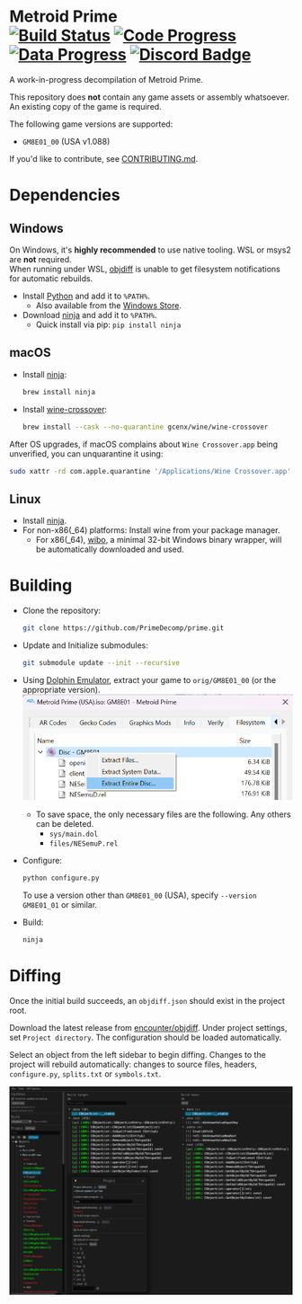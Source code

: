 Metroid Prime  
[![Build Status]][actions] [![Code Progress]][progress] [![Data Progress]][progress] [![Discord Badge]][discord]
=============

[Build Status]: https://github.com/PrimeDecomp/prime/actions/workflows/build.yml/badge.svg
[actions]: https://github.com/PrimeDecomp/prime/actions/workflows/build.yml
[Code Progress]: https://decomp.dev/PrimeDecomp/prime.svg?mode=shield&measure=code&label=Code
[Data Progress]: https://decomp.dev/PrimeDecomp/prime.svg?mode=shield&measure=data&label=Data
[progress]: https://decomp.dev/PrimeDecomp/prime
[Discord Badge]: https://img.shields.io/discord/727908905392275526?color=%237289DA&logo=discord&logoColor=%23FFFFFF
[discord]: https://discord.gg/hKx3FJJgrV

A work-in-progress decompilation of Metroid Prime.

This repository does **not** contain any game assets or assembly whatsoever. An existing copy of the game is required.

The following game versions are supported:

- `GM8E01_00` (USA v1.088)
<!--
- `GM8E01_01` (USA v1.093)
- `GM8E01_48` (KOR v1.097)
-->

If you'd like to contribute, see [CONTRIBUTING.md](CONTRIBUTING.md).

Dependencies
============

Windows
--------

On Windows, it's **highly recommended** to use native tooling. WSL or msys2 are **not** required.  
When running under WSL, [objdiff](#diffing) is unable to get filesystem notifications for automatic rebuilds.

- Install [Python](https://www.python.org/downloads/) and add it to `%PATH%`.
  - Also available from the [Windows Store](https://apps.microsoft.com/store/detail/python-311/9NRWMJP3717K).
- Download [ninja](https://github.com/ninja-build/ninja/releases) and add it to `%PATH%`.
  - Quick install via pip: `pip install ninja`

macOS
------

- Install [ninja](https://github.com/ninja-build/ninja/wiki/Pre-built-Ninja-packages):

  ```sh
  brew install ninja
  ```

- Install [wine-crossover](https://github.com/Gcenx/homebrew-wine):

  ```sh
  brew install --cask --no-quarantine gcenx/wine/wine-crossover
  ```

After OS upgrades, if macOS complains about `Wine Crossover.app` being unverified, you can unquarantine it using:

```sh
sudo xattr -rd com.apple.quarantine '/Applications/Wine Crossover.app'
```

Linux
------

- Install [ninja](https://github.com/ninja-build/ninja/wiki/Pre-built-Ninja-packages).
- For non-x86(_64) platforms: Install wine from your package manager.
  - For x86(_64), [wibo](https://github.com/decompals/wibo), a minimal 32-bit Windows binary wrapper, will be automatically downloaded and used.

Building
========

- Clone the repository:

  ```sh
  git clone https://github.com/PrimeDecomp/prime.git
  ```

- Update and Initialize submodules:

  ```sh
  git submodule update --init --recursive
  ```

- Using [Dolphin Emulator](https://dolphin-emu.org/), extract your game to `orig/GM8E01_00` (or the appropriate version).  
![](assets/dolphin-extract.png)
  - To save space, the only necessary files are the following. Any others can be deleted.
    - `sys/main.dol`
    - `files/NESemuP.rel`
- Configure:

  ```sh
  python configure.py
  ```

  To use a version other than `GM8E01_00` (USA), specify `--version GM8E01_01` or similar.
- Build:

  ```sh
  ninja
  ```

Diffing
=======

Once the initial build succeeds, an `objdiff.json` should exist in the project root.

Download the latest release from [encounter/objdiff](https://github.com/encounter/objdiff). Under project settings, set `Project directory`. The configuration should be loaded automatically.

Select an object from the left sidebar to begin diffing. Changes to the project will rebuild automatically: changes to source files, headers, `configure.py`, `splits.txt` or `symbols.txt`.

![](assets/objdiff.png)
